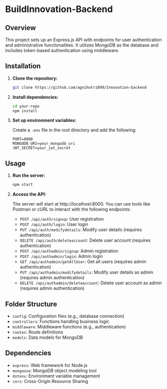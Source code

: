 # BuildInnovation-Backend

## Overview

This project sets up an Express.js API with endpoints for user authentication and administrative functionalities. It utilizes MongoDB as the database and includes token-based authentication using middleware.

## Installation

1. **Clone the repository:**

   ```bash
   git clone https://github.com/agnihotri099/Innovation-backend
   ```

2. **Install dependencies:**

   ```bash
   cd your-repo
   npm install
   ```

3. **Set up environment variables:**

   Create a `.env` file in the root directory and add the following:

   ```env
   PORT=8000
   MONGODB_URI=your_mongodb_uri
   JWT_SECRET=your_jwt_secret
   ```

## Usage

1. **Run the server:**

   ```bash
   npm start
   ```

2. **Access the API:**

   The server will start at http://localhost:8000. You can use tools like Postman or cURL to interact with the following endpoints:

   - `POST /api/auth/signup`: User registration
   - `POST /api/auth/login`: User login
   - `PUT /api/auth/modifydetails`: Modify user details (requires authentication)
   - `DELETE /api/auth/deleteaccount`: Delete user account (requires authentication)
   - `POST /api/authadmin/signup`: Admin registration
   - `POST /api/authadmin/login`: Admin login
   - `GET /api/authadmin/getAllUser`: Get all users (requires admin authentication)
   - `PUT /api/authadmin/modifydetails`: Modify user details as admin (requires admin authentication)
   - `DELETE /api/authadmin/deleteaccount`: Delete user account as admin (requires admin authentication)

## Folder Structure

- `config`: Configuration files (e.g., database connection)
- `controllers`: Functions handling business logic
- `middleware`: Middleware functions (e.g., authentication)
- `routes`: Route definitions
- `models`: Data models for MongoDB

## Dependencies

- `express`: Web framework for Node.js
- `mongoose`: MongoDB object modeling tool
- `dotenv`: Environment variable management
- `cors`: Cross-Origin Resource Sharing
